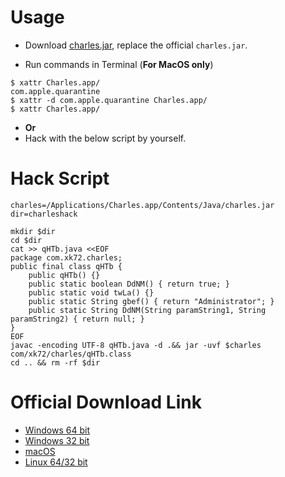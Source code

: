# Usage

- Download [charles.jar](charles.jar), replace the official `charles.jar`.

- Run commands in Terminal (**For MacOS only**)

```
$ xattr Charles.app/
com.apple.quarantine
$ xattr -d com.apple.quarantine Charles.app/
$ xattr Charles.app/
```

- **Or**
- Hack with the below script by yourself.

# Hack Script

```
charles=/Applications/Charles.app/Contents/Java/charles.jar
dir=charleshack

mkdir $dir
cd $dir
cat >> qHTb.java <<EOF
package com.xk72.charles;
public final class qHTb {
    public qHTb() {}
    public static boolean DdNM() { return true; }
    public static void twLa() {}
    public static String gbef() { return "Administrator"; }
    public static String DdNM(String paramString1, String paramString2) { return null; }
}
EOF
javac -encoding UTF-8 qHTb.java -d .&& jar -uvf $charles com/xk72/charles/qHTb.class
cd .. && rm -rf $dir
```

# Official Download Link

- [Windows 64 bit](https://www.charlesproxy.com/assets/release/4.2.8/charles-proxy-4.2.8-win64.msi)
- [Windows 32 bit](https://www.charlesproxy.com/assets/release/4.2.8/charles-proxy-4.2.8-win32.msi)
- [macOS](https://www.charlesproxy.com/assets/release/4.2.8/charles-proxy-4.2.8.dmg)
- [Linux 64/32 bit](https://www.charlesproxy.com/assets/release/4.2.8/charles-proxy-4.2.8.tar.gz)
